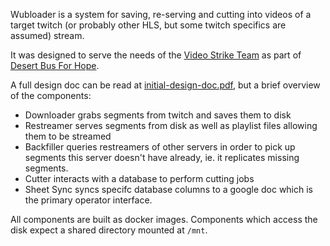 Wubloader is a system for saving, re-serving and cutting into videos of a target
twitch (or probably other HLS, but some twitch specifics are assumed) stream.

It was designed to serve the needs of the [Video Strike Team](https://vst.ninja)
as part of [Desert Bus For Hope](https://desertbus.org).

A full design doc can be read at [initial-design-doc.pdf](../blob/master/initial-design-doc.pdf),
but a brief overview of the components:

* Downloader grabs segments from twitch and saves them to disk
* Restreamer serves segments from disk as well as playlist files allowing them to be streamed
* Backfiller queries restreamers of other servers in order to pick up segments this server doesn't have already,
  ie. it replicates missing segments.
* Cutter interacts with a database to perform cutting jobs
* Sheet Sync syncs specifc database columns to a google doc which is the primary operator interface.

All components are built as docker images.
Components which access the disk expect a shared directory mounted at `/mnt`.
